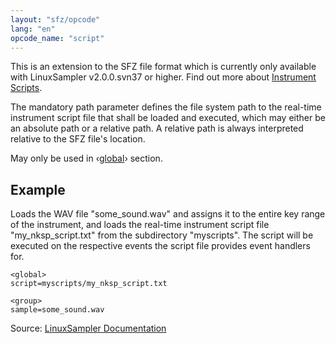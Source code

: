 ```yaml
---
layout: "sfz/opcode"
lang: "en"
opcode_name: "script"
---
```

This is an extension to the SFZ file format which is currently only available
with LinuxSampler v2.0.0.svn37 or higher.
Find out more about [Instrument Scripts](http://doc.linuxsampler.org/Instrument_Scripts).

The mandatory path parameter defines the file system path to the real-time
instrument script file that shall be loaded and executed, which may either be an
absolute path or a relative path. A relative path is always interpreted relative
to the SFZ file's location.

May only be used in ‹[global](/headers/global)› section.

## Example

Loads the WAV file "some_sound.wav" and assigns it to the entire key range of the
instrument, and loads the real-time instrument script file "my_nksp_script.txt"
from the subdirectory "myscripts". The script will be executed on the respective
events the script file provides event handlers for.

```
<global>
script=myscripts/my_nksp_script.txt

<group>
sample=some_sound.wav
```

Source: [LinuxSampler Documentation](http://doc.linuxsampler.org/sfz/script_opcode/)
